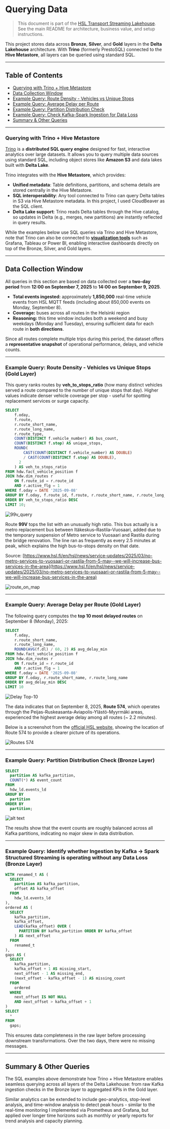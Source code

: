 # Querying Data

> This document is part of the [HSL Transport Streaming Lakehouse](../README.md). See the main README for architecture, business value, and setup instructions.

This project stores data across **Bronze**, **Silver**, and **Gold** layers in the **Delta Lakehouse** architecture.
With **Trino** (formerly PrestoSQL) connected to the **Hive Metastore**, all layers can be queried using standard SQL.

---

## Table of Contents

* [Querying with Trino + Hive Metastore](#querying-with-trino--hive-metastore)
* [Data Collection Window](#data-collection-window)
* [Example Query: Route Density - Vehicles vs Unique Stops](#example-query-route-density---vehicles-vs-unique-stops-gold-layer)
* [Example Query: Average Delay per Route](#example-query-average-delay-per-route-gold-layer)
* [Example Query: Partition Distribution Check](#example-query-partition-distribution-check-bronze-layer)
* [Example Query: Check Kafka-Spark Ingestion for Data Loss](#example-query-identify-whether-ingestion-by-kafka---spark-structured-streaming-is-operating-without-any-data-loss-bronze-layer)
* [Summary & Other Queries](#summary--other-queries)

---

### Querying with Trino + Hive Metastore

[Trino](https://trino.io/) is a **distributed SQL query engine** designed for fast, interactive analytics over large datasets. It allows you to query multiple data sources using standard SQL, including object stores like **Amazon S3** and data lakes built with **Delta Lake**.

Trino integrates with the **Hive Metastore**, which provides:

* **Unified metadata**: Table definitions, partitions, and schema details are stored centrally in the Hive Metastore.
* **SQL interoperability**: Any tool connected to Trino can query Delta tables in S3 via Hive Metastore metadata. In this project, I used CloudBeaver as the SQL client.
* **Delta Lake support**: Trino reads Delta tables through the Hive catalog, so updates in Delta (e.g., merges, new partitions) are instantly reflected in query results.

 While the examples below use SQL queries via Trino and Hive Metastore, note that Trino can also be connected to [**visualization tools**](https://trino.io/ecosystem/index.html) such as Grafana, Tableau or Power BI, enabling interactive dashboards directly on top of the Bronze, Silver, and Gold layers.

---

## Data Collection Window

All queries in this section are based on data collected over a **two-day period** from **12:00 on September 7, 2025** to **14:00 on September 9, 2025**.

* **Total events ingested:** approximately **1,850,000** real-time vehicle events from HSL MQTT feeds (including about 850,000 events on Monday, September 8).
* **Coverage:** buses across all routes in the Helsinki region
* **Reasoning:** this time window includes both a weekend and busy weekdays (Monday and Tuesday), ensuring sufficient data for each route in **both directions**.

Since all routes complete multiple trips during this period, the dataset offers a **representative snapshot** of operational performance, delays, and vehicle counts.

---

### Example Query: Route Density - Vehicles vs Unique Stops (Gold Layer)

This query ranks routes by **veh\_to\_stops\_ratio** (how many distinct vehicles served a route compared to the number of unique stops that day). Higher values indicate denser vehicle coverage per stop - useful for spotting replacement services or surge capacity.

```sql
SELECT 
    f.oday,
    f.route,
    r.route_short_name,
    r.route_long_name,
    r.route_type,
    COUNT(DISTINCT f.vehicle_number) AS bus_count,
    COUNT(DISTINCT f.stop) AS unique_stops,
    ROUND(
        CAST(COUNT(DISTINCT f.vehicle_number) AS DOUBLE) 
        / CAST(COUNT(DISTINCT f.stop) AS DOUBLE),
      2
    ) AS veh_to_stops_ratio
FROM hdw.fact_vehicle_position f
JOIN hdw.dim_routes r
    ON f.route_id = r.route_id
    AND r.active_flg = 1
WHERE f.oday = DATE '2025-09-08'
GROUP BY f.oday, f.route_id, f.route, r.route_short_name, r.route_long_name, r.route_type
ORDER BY veh_to_stops_ratio DESC
LIMIT 10;
```

![99v_query](/docs/img/sql/99v.png)

Route **99V** tops the list with an unusually high ratio. This bus actually is a metro replacement bus between Itäkeskus–Rastila–Vuosaari, added due to the temporary suspension of Metro service to Vuosaari and Rastila during the bridge renovation. The line ran as frequently as every 2.5 minutes at peak, which explains the high bus-to-stops density on that date.

Source: [https://www.hsl.fi/en/hsl/news/service-updates/2025/03/no-metro-services-to-vuosaari-or-rastila-from-5-may--we-will-increase-bus-services-in-the-area](https://www.hsl.fi/en/hsl/news/service-updates/2025/03/no-metro-services-to-vuosaari-or-rastila-from-5-may--we-will-increase-bus-services-in-the-area)

![route_on_map](/docs/img/sql/99v_map.png)

---

### Example Query: Average Delay per Route (Gold Layer)

The following query computes the **top 10 most delayed routes** on September 8 (Monday), 2025:

```sql
SELECT 
    f.oday,
    r.route_short_name,
    r.route_long_name,
    ROUND(AVG(f.dl) / 60, 2) AS avg_delay_min
FROM hdw.fact_vehicle_position f
JOIN hdw.dim_routes r
    ON f.route_id = r.route_id
    AND r.active_flg = 1
WHERE f.oday = DATE '2025-09-08'
GROUP BY f.oday, r.route_short_name, r.route_long_name
ORDER BY avg_delay_min DESC
LIMIT 10
```

![Delay Top-10](/docs/img/sql/top_delays.png)

The data indicates that on September 8, 2025, **Route 574**, which operates through the Peijas-Ruskeasanta-Aviapolis-Ylästö-Myyrmäki areas, experienced the highest average delay among all routes (~ 2.2 minutes).

Below is a screenshot from the [official HSL website](https://www.hsl.fi/), showing the location of Route 574 to provide a clearer picture of its operations.

![Routes 574](/docs/img/sql/574.png)

---

### Example Query: Partition Distribution Check (Bronze Layer)

```sql
SELECT
  partition AS kafka_partition,
  COUNT(*) AS event_count
FROM
  hdw_ld.events_ld
GROUP BY
  partition
ORDER BY
  partition;
```

![alt text](/docs/img/sql/part_events.png)

The results show that the event counts are roughly balanced across all Kafka partitions, indicating no major skew in data distribution.

---

### Example Query: Identify whether Ingestion by Kafka -> Spark Structured Streaming is operating without any Data Loss (Bronze Layer)

```sql
WITH renamed_t AS (
  SELECT
    partition AS kafka_partition,
    offset AS kafka_offset
  FROM
    hdw_ld.events_ld
),
ordered AS (
  SELECT
    kafka_partition,
    kafka_offset,
    LEAD(kafka_offset) OVER (
      PARTITION BY kafka_partition ORDER BY kafka_offset
    ) AS next_offset
  FROM
    renamed_t
),
gaps AS (
  SELECT
    kafka_partition,
    kafka_offset + 1 AS missing_start,
    next_offset - 1 AS missing_end,
    (next_offset - kafka_offset - 1) AS missing_count
  FROM
    ordered
  WHERE
    next_offset IS NOT NULL
    AND next_offset > kafka_offset + 1
)
SELECT
  *
FROM
  gaps;
```

This ensures data completeness in the raw layer before processing downstream transformations. Over the two days, there were no missing messages.

---

## Summary & Other Queries

The SQL examples above demonstrate how Trino + Hive Metastore enables seamless querying across all layers of the Delta Lakehouse: from raw Kafka ingestion checks in the Bronze layer to aggregated KPIs in the Gold layer.

Similar analytics can be extended to include geo-analytics, stop-level analysis, and time-window analysis to detect peak hours - similar to the real-time monitoring I implemented via Prometheus and Grafana, but applied over longer time horizons such as monthly or yearly reports for trend analysis and capacity planning.
